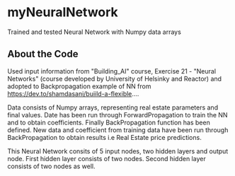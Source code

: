 # myNeuralNetwork
Trained and tested Neural Network with Numpy data arrays

## About the Code
Used input information from "Building_AI" course, Exercise 21 - "Neural Networks" (course developed by University of Helsinky and Reactor) and adopted to Backpropagation example of NN from https://dev.to/shamdasani/buiild-a-flexible.... 

Data consists of Numpy arrays, representing real estate parameters and final values.
Date has been run through ForwardPropagation to train the NN and to obtain coefficients.
Finally BackPropagation function has been defined. New data and coefficient from training data have been run through BackPropagation to obtain results i.e Real Estate price predictions.

This Neural Network consits of 5 input nodes, two hidden layers and output node.
First hidden layer consists of two nodes. Second hidden layer consists of two nodes as well.
